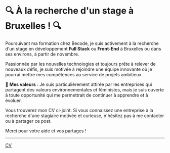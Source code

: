 # 🔍 À la recherche d'un stage à Bruxelles ! 🔍

Poursuivant ma formation chez Becode, je suis activement à la recherche d'un stage en développement **Full Stack** ou **Front-End** à Bruxelles ou dans ses environs, à partir de novembre.

Passionnée par les nouvelles technologies et toujours prête à relever de nouveaux défis, je suis motivée à rejoindre une équipe innovante où je pourrai mettre mes compétences au service de projets ambitieux.

🌱 **Mes valeurs** : Je suis particulièrement attirée par les entreprises qui partagent des valeurs environnementales et féministes, mais je suis ouverte à toute opportunité qui me permettrait de continuer à apprendre et à évoluer.

Vous trouverez mon CV ci-joint. Si vous connaissez une entreprise à la recherche d'une stagiaire motivée et curieuse, n'hésitez pas à me contacter ou à partager ce post.

Merci pour votre aide et vos partages !

---

[CV](https://github.com/Nathbecode/Nathbecode/blob/main/CV-Nathaly.Viscaino.pdf)

